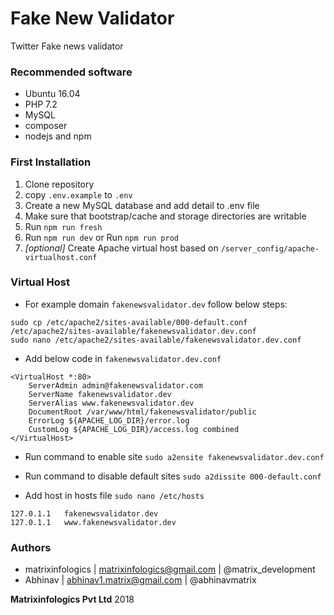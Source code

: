 # Fake New Validator

Twitter Fake news validator

### Recommended software
- Ubuntu 16.04
- PHP 7.2
- MySQL
- composer
- nodejs and npm

### First Installation
1. Clone repository
2. copy `.env.example` to `.env`
3. Create a new MySQL database and add detail to .env file
4. Make sure that bootstrap/cache and storage directories are writable
5. Run `npm run fresh` 
6. Run `npm run dev` or Run `npm run prod`
7. *[optional]* Create Apache virtual host based on `/server_config/apache-virtualhost.conf`

### Virtual Host
- For example domain `fakenewsvalidator.dev` follow below steps:
```
sudo cp /etc/apache2/sites-available/000-default.conf /etc/apache2/sites-available/fakenewsvalidator.dev.conf
sudo nano /etc/apache2/sites-available/fakenewsvalidator.dev.conf
```
- Add below code in `fakenewsvalidator.dev.conf`
```
<VirtualHost *:80>
    ServerAdmin admin@fakenewsvalidator.com
    ServerName fakenewsvalidator.dev
    ServerAlias www.fakenewsvalidator.dev
    DocumentRoot /var/www/html/fakenewsvalidator/public
    ErrorLog ${APACHE_LOG_DIR}/error.log
    CustomLog ${APACHE_LOG_DIR}/access.log combined
</VirtualHost>
```
- Run command to enable site `sudo a2ensite fakenewsvalidator.dev.conf`
- Run command to disable default sites `sudo a2dissite 000-default.conf`

- Add host in hosts file `sudo nano /etc/hosts`

```
127.0.1.1   fakenewsvalidator.dev
127.0.1.1   www.fakenewsvalidator.dev
```

### Authors
- matrixinfologics | matrixinfologics@gmail.com | @matrix_development
- Abhinav | abhinav1.matrix@gmail.com | @abhinavmatrix

**Matrixinfologics Pvt Ltd** 2018
